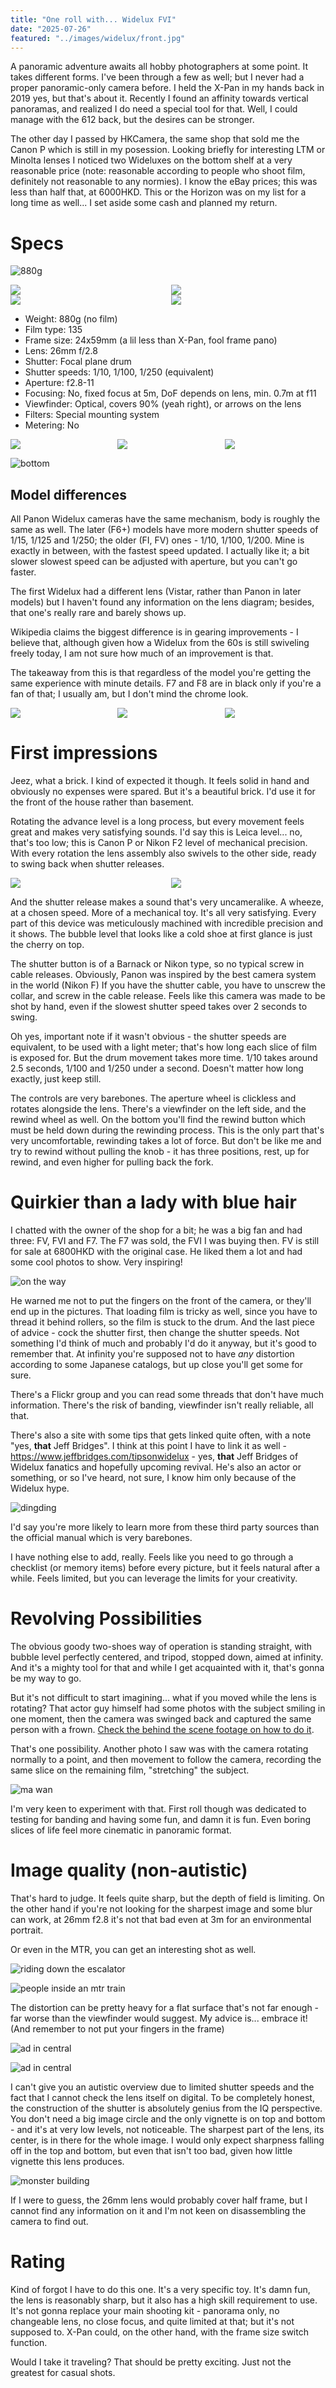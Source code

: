 ```yaml
---
title: "One roll with... Widelux FVI"
date: "2025-07-26"
featured: "../images/widelux/front.jpg"
---
```


A panoramic adventure awaits all hobby photographers at some point. It takes different forms. I've been through a few as well; but I never had a proper panoramic-only camera before. I held the X-Pan in my hands back in 2019 yes, but that's about it. Recently I found an affinity towards vertical panoramas, and realized I do need a special tool for that. Well, I could manage with the 612 back, but the desires can be stronger.

The other day I passed by HKCamera, the same shop that sold me the Canon P which is still in my posession. Looking briefly for interesting LTM or Minolta lenses I noticed two Wideluxes on the bottom shelf at a very reasonable price (note: reasonable according to people who shoot film, definitely not reasonable to any normies). I know the eBay prices; this was less than half that, at 6000HKD. This or the Horizon was on my list for a long time as well... I set aside some cash and planned my return.

# Specs

![880g](../images/widelux/weight.jpg)

<div style="display:flex">
     <div style="flex:1;">
          <img src="../images/widelux/lens.jpg"/>
     </div>
    <div style="flex:1;padding-left:10px;">
          <img src="../images/widelux/modelfvi.jpg"/>
     </div>
</div>


<div style="display:flex">
     <div style="flex:1;">
          <img src="../images/widelux/back.jpg"/>
     </div>
    <div style="flex:1;padding-left:10px;">
          <img src="../images/widelux/back_open.jpg"/>
     </div>
</div>


* Weight: 880g (no film)
* Film type: 135
* Frame size: 24x59mm (a lil less than X-Pan, fool frame pano)
* Lens: 26mm f/2.8
* Shutter: Focal plane drum
* Shutter speeds: 1/10, 1/100, 1/250 (equivalent)
* Aperture: f2.8-11
* Focusing: No, fixed focus at 5m, DoF depends on lens, min. 0.7m at f11
* Viewfinder: Optical, covers 90% (yeah right), or arrows on the lens
* Filters: Special mounting system
* Metering: No


<div style="display:flex">
     <div style="flex:1;">
          <img src="../images/widelux/advanceknob.jpg"/>
     </div>
    <div style="flex:1;padding-left:10px;">
          <img src="../images/widelux/aperture.jpg"/>
     </div>
         <div style="flex:1;padding-left:10px;">
          <img src="../images/widelux/arrows.jpg"/>
     </div>
</div>


![bottom](../images/widelux/bottom.jpg)

## Model differences

All Panon Widelux cameras have the same mechanism, body is roughly the same as well. The later (F6+) models have more modern shutter speeds of 1/15, 1/125 and 1/250; the older (FI, FV) ones - 1/10, 1/100, 1/200. Mine is exactly in between, with the fastest speed updated. I actually like it; a bit slower slowest speed can be adjusted with aperture, but you can't go faster.

The first Widelux had a different lens (Vistar, rather than Panon in later models) but I haven't found any information on the lens diagram; besides, that one's really rare and barely shows up.

Wikipedia claims the biggest difference is in gearing improvements - I believe that, although given how a Widelux from the 60s is still swiveling freely today, I am not sure how much of an improvement is that.

The takeaway from this is that regardless of the model you're getting the same experience with minute details. F7 and F8 are in black only if you're a fan of that; I usually am, but I don't mind the chrome look.

<div style="display:flex">
     <div style="flex:1;">
          <img src="../images/widelux/rewind.jpg"/>
     </div>
    <div style="flex:1;padding-left:10px;">
          <img src="../images/widelux/shutter_dial.jpg"/>
     </div>
    <div style="flex:1;padding-left:10px;">
          <img src="../images/widelux/viewfinder.jpg"/>
     </div>
</div>

# First impressions

Jeez, what a brick. I kind of expected it though. It feels solid in hand and obviously no expenses were spared. But it's a beautiful brick. I'd use it for the front of the house rather than basement.

Rotating the advance level is a long process, but every movement feels great and makes very satisfying sounds. I'd say this is Leica level... no, that's too low; this is Canon P or Nikon F2 level of mechanical precision. With every rotation the lens assembly also swivels to the other side, ready to swing back when shutter releases.

<div style="display:flex">
     <div style="flex:1;">
          <img src="../images/widelux/shutter_angled.jpg"/>
     </div>
    <div style="flex:1;padding-left:10px;">
          <img src="../images/widelux/bubble_level.jpg"/>
     </div>
</div>

And the shutter release makes a sound that's very uncameralike. A wheeze, at a chosen speed. More of a mechanical toy. It's all very satisfying. Every part of this device was meticulously machined with incredible precision and it shows. The bubble level that looks like a cold shoe at first glance is just the cherry on top.

The shutter button is of a Barnack or Nikon type, so no typical screw in cable releases. Obviously, Panon was inspired by the best camera system in the world (Nikon F) If you have the shutter cable, you have to unscrew the collar, and screw in the cable release. Feels like this camera was made to be shot by hand, even if the slowest shutter speed takes over 2 seconds to swing. 

Oh yes, important note if it wasn't obvious - the shutter speeds are equivalent, to be used with a light meter; that's how long each slice of film is exposed for. But the drum movement takes more time. 1/10 takes around 2.5 seconds, 1/100 and 1/250 under a second. Doesn't matter how long exactly, just keep still.

The controls are very barebones. The aperture wheel is clickless and rotates alongside the lens. There's a viewfinder on the left side, and the rewind wheel as well. On the bottom you'll find the rewind button which must be held down during the rewinding process. This is the only part that's very uncomfortable, rewinding takes a lot of force. But don't be like me and try to rewind without pulling the knob - it has three positions, rest, up for rewind, and even higher for pulling back the fork.

# Quirkier than a lady with blue hair

I chatted with the owner of the shop for a bit; he was a big fan and had three: FV, FVI and F7. The F7 was sold, the FVI I was buying then. FV is still for sale at 6800HKD with the original case. He liked them a lot and had some cool photos to show. Very inspiring! 

![on the way](../images/widelux/samples/ontheway.jpg)

He warned me not to put the fingers on the front of the camera, or they'll end up in the pictures. That loading film is tricky as well, since you have to thread it behind rollers, so the film is stuck to the drum. And the last piece of advice - cock the shutter first, then change the shutter speeds. Not something I'd think of much and probably I'd do it anyway, but it's good to remember that. At infinity you're supposed not to have _any_ distortion according to some Japanese catalogs, but up close you'll get some for sure.

There's a Flickr group and you can read some threads that don't have much information. There's the risk of banding, viewfinder isn't really reliable, all that.

There's also a site with some tips that gets linked quite often, with a note "yes, **that** Jeff Bridges". I think at this point I have to link it as well - https://www.jeffbridges.com/tipsonwidelux - yes, **that** Jeff Bridges of Widelux fanatics and hopefully upcoming revival. He's also an actor or something, or so I've heard, not sure, I know him only because of the Widelux hype.

![dingding](../images/widelux/samples/dingding.jpg)

I'd say you're more likely to learn more from these third party sources than the official manual which is very barebones.

I have nothing else to add, really. Feels like you need to go through a checklist (or memory items) before every picture, but it feels natural after a while. Feels limited, but you can leverage the limits for your creativity.

# Revolving Possibilities

The obvious goody two-shoes way of operation is standing straight, with bubble level perfectly centered, and tripod, stopped down, aimed at infinity. And it's a mighty tool for that and while I get acquainted with it, that's gonna be my way to go.

But it's not difficult to start imagining... what if you moved while the lens is rotating? That actor guy himself had some photos with the subject smiling in one moment, then the camera was swinged back and captured the same person with a frown. [Check the behind the scene footage on how to do it](https://www.instagram.com/silvergrainclassics/reel/DDMdRxhIiJz/).

That's one possibility. Another photo I saw was with the camera rotating normally to a point, and then movement to follow the camera, recording the same slice on the remaining film, "stretching" the subject.

![ma wan](../images/widelux/samples/mawan.jpg)

I'm very keen to experiment with that. First roll though was dedicated to testing for banding and having some fun, and damn it is fun. Even boring slices of life feel more cinematic in panoramic format.

# Image quality (non-autistic)

That's hard to judge. It feels quite sharp, but the depth of field is limiting. On the other hand if you're not looking for the sharpest image and some blur can work, at 26mm f2.8 it's not that bad even at 3m for an environmental portrait.

Or even in the MTR, you can get an interesting shot as well.

![riding down the escalator](../images/widelux/samples/ridedown.jpg)

![people inside an mtr train](../images/widelux/samples/mtrtrain.jpg)

The distortion can be pretty heavy for a flat surface that's not far enough - far worse than the viewfinder would suggest. My advice is... embrace it! (And remember to not put your fingers in the frame)

![ad in central](../images/widelux/samples/centralad.jpg)

![ad in central](../images/widelux/samples/centralad2.jpg)

I can't give you an autistic overview due to limited shutter speeds and the fact that I cannot check the lens itself on digital. To be completely honest, the construction of the shutter is absolutely genius from the IQ perspective. You don't need a big image circle and the only vignette is on top and bottom - and it's at very low levels, not noticeable. The sharpest part of the lens, its center, is in there for the whole image. I would only expect sharpness falling off in the top and bottom, but even that isn't too bad, given how little vignette this lens produces. 

![monster building](../images/widelux/samples/monsterup.jpg)

If I were to guess, the 26mm lens would probably cover half frame, but I cannot find any information on it and I'm not keen on disassembling the camera to find out.

# Rating

Kind of forgot I have to do this one. It's a very specific toy. It's damn fun, the lens is reasonably sharp, but it also has a high skill requirement to use. It's not gonna replace your main shooting kit - panorama only, no changeable lens, no close focus, and quite limited at that; but it's not supposed to. X-Pan could, on the other hand, with the frame size switch function.

Would I take it traveling? That should be pretty exciting. Just not the greatest for casual shots.
